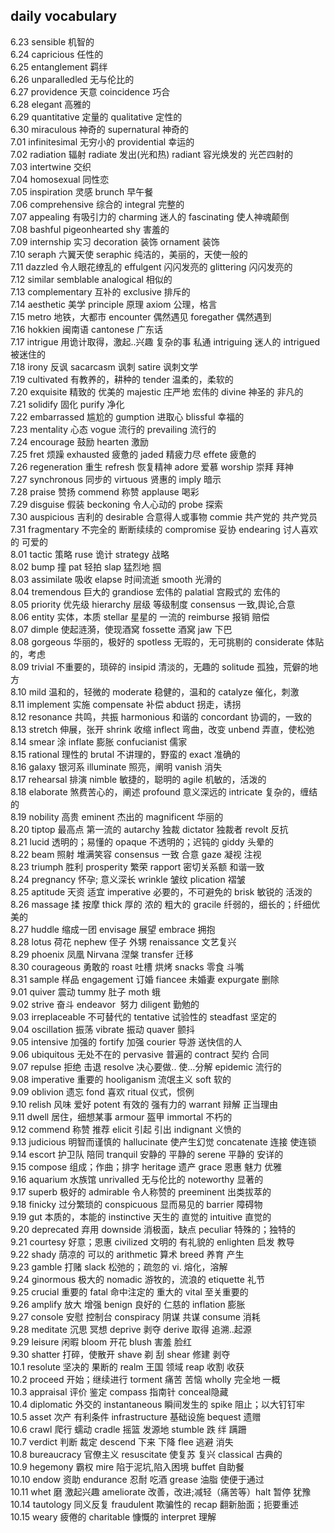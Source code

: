 ## daily vocabulary

6.23   sensible                 机智的\
6.24   capricious               任性的\
6.25   entanglement             羁绊\
6.26   unparalledled            无与伦比的\
6.27   providence               天意                  coincidence                巧合\
6.28   elegant                  高雅的\
6.29   quantitative             定量的                qualitative                定性的\
6.30   miraculous               神奇的                supernatural               神奇的\
7.01   infinitesimal            无穷小的              providential              幸运的\
7.02   radiation                辐射                  radiate                   发出(光和热)            radiant       容光焕发的 光芒四射的\
7.03   intertwine               交织\
7.04   homosexual               同性恋\
7.05   inspiration              灵感                  brunch                    早午餐\
7.06   comprehensive            综合的                integral                  完整的\
7.07   appealing                有吸引力的            charming                   迷人的                 fascinating    使人神魂颠倒\
7.08   bashful                                       pigeonhearted                                     shy            害羞的\
7.09   internship               实习                  decoration                 装饰                   ornament       装饰\
7.10   seraph                   六翼天使              seraphic                   纯洁的，美丽的，天使一般的\
7.11   dazzled                  令人眼花缭乱的         effulgent                 闪闪发亮的              glittering     闪闪发亮的\
7.12   similar                                       semblable                                         analogical     相似的\
7.13   complementary            互补的                exclusive                 排斥的\
7.14   aesthetic                美学                  principle                 原理                    axiom          公理，格言\
7.15   metro                    地铁，大都市           encounter                 偶然遇见                foregather     偶然遇到\
7.16   hokkien                  闽南语                cantonese                 广东话\
7.17   intrigue   用诡计取得，激起..兴趣  复杂的事  私通 intriguing                迷人的                  intrigued      被迷住的\
7.18   irony                    反讽                  sacarcasm                 讽刺                    satire         讽刺文学\
7.19   cultivated               有教养的，耕种的        tender                   温柔的，柔软的\
7.20   exquisite                精致的 优美的          majestic                  庄严地 宏伟的            divine        神圣的 非凡的\
7.21   solidify                 固化                  purify                    净化\
7.22   embarrassed              尴尬的                gumption                   进取心                  blissful      幸福的\
7.23   mentality                心态                  vogue                      流行的                  prevailing    流行的\
7.24   encourage                鼓励                  hearten                    激励\
7.25   fret                     烦躁                  exhausted                  疲惫的      jaded 精疲力尽  effete 疲惫的\
7.26   regeneration             重生              refresh     恢复精神           adore  爱慕        worship  崇拜 拜神\
7.27   synchronous              同步的             virtuous   贤惠的                                     imply          暗示\
7.28   praise                   赞扬                commend   称赞                                       applause      喝彩\
7.29   disguise                 假装                beckoning  令人心动的                                 probe         探索\
7.30   auspicious               吉利的              desirable  合意得人或事物                             commie      共产党的 共产党员\
7.31   fragmentary              不完全的  断断续续的 compromise 妥协                                      endearing   讨人喜欢的 可爱的\
8.01   tactic                   策略                ruse       诡计                                      strategy    战略\
8.02   bump                     撞                  pat        轻拍                                      slap        猛烈地 掴\
8.03   assimilate               吸收                elapse     时间流逝                                  smooth       光滑的\
8.04   tremendous               巨大的              grandiose  宏伟的                                    palatial     宫殿式的 宏伟的\
8.05   priority                 优先级              hierarchy  层级 等级制度                              consensus   一致,舆论,合意\
8.06   entity                   实体，本质          stellar     星星的 一流的                             reimburse   报销 赔偿\
8.07   dimple        使起涟漪，使现酒窝              fossette    酒窝                                     jaw         下巴\
8.08   gorgeous      华丽的，极好的                  spotless    无瑕的，无可挑剔的                        considerate  体贴的，考虑\
8.09   trivial       不重要的，琐碎的                insipid     清淡的，无趣的                            solitude    孤独，荒僻的地方\
8.10   mild          温和的，轻微的                  moderate    稳健的，温和的                            catalyze    催化，刺激\
8.11   implement     实施                           compensate  补偿                                     abduct      拐走，诱拐\
8.12   resonance     共鸣，共振                      harmonious  和谐的                                   concordant  协调的，一致的\
8.13   stretch       伸展，张开                      shrink      收缩              inflect 弯曲，改变   unbend 弄直，使松弛\
8.14   smear         涂                             inflate     膨胀                                     confucianist  儒家\
8.15   rational      理性的                          brutal      不讲理的，野蛮的                          exact       准确的\
8.16   galaxy        银河系                          illuminate  照亮，阐明                                vanish      消失\
8.17   rehearsal     排演                            nimble      敏捷的，聪明的                            agile       机敏的，活泼的\
8.18   elaborate     煞费苦心的，阐述                 profound    意义深远的                                intricate   复杂的，缠结的\
8.19   nobility      高贵                            eminent     杰出的                                    magnificent  华丽的\
8.20   tiptop  最高点 第一流的         autarchy 独裁                dictator 独裁者                         revolt 反抗\
8.21   lucid  透明的；易懂的                          opaque  不透明的；迟钝的                               giddy  头晕的\
8.22   beam 照射 堆满笑容                             consensus   一致 合意                                 gaze 凝视 注视\
8.23   triumph 胜利                                  prosperity 繁荣                                       rapport 密切关系额 和谐一致\
8.24   pregnancy  怀孕; 意义深长                      wrinkle 皱纹                                          plication  褶皱\
8.25   aptitude  天资 适宜                           imperative 必要的，不可避免的                           brisk 敏锐的 活泼的\
8.26   massage 揉 按摩                               thick 厚的 浓的 粗大的                           gracile 纤弱的，细长的；纤细优美的\
8.27   huddle 缩成一团                               envisage  展望                                         embrace  拥抱\
8.28   lotus 荷花                                    nephew  侄子 外甥                                      renaissance 文艺复兴\
8.29   phoenix 凤凰                                  Nirvana 涅槃                                           transfer 迁移\
8.30   courageous 勇敢的                             roast 吐槽 烘烤                                        snacks 零食 斗嘴\
8.31   sample 样品                                   engagement 订婚                fiancee 未婚妻                  expurgate 删除\
9.01   quiver 震动                                   tummy 肚子                                             moth 蛾\
9.02   strive 奋斗                                   endeavor  努力                                         diligent 勤勉的\
9.03   irreplaceable 不可替代的                    tentative  试验性的                                 steadfast 坚定的\
9.04   oscillation  振荡                          vibrate  振动                                        quaver  颤抖\
9.05   intensive  加强的                          fortify  加强                                        courier  导游 送快信的人\
9.06   ubiquitous 无处不在的                       pervasive  普遍的                                    contract  契约 合同\
9.07   repulse  拒绝 击退  resolve 决心要做..  使…分解 epidemic 流行的\
9.08   imperative 重要的 hooliganism 流氓主义 soft 软的\
9.09   oblivion  遗忘  fond  喜欢   ritual 仪式，惯例\
9.10   relish  风味 爱好  potent 有效的 强有力的  warrant 辩解 正当理由\
9.11   dwell  居住，细想某事  armour 盔甲  immortal 不朽的\
9.12   commend 称赞 推荐  elicit 引起 引出 indignant  义愤的\
9.13   judicious 明智而谨慎的 hallucinate 使产生幻觉 concatenate 连接 使连锁\
9.14   escort 护卫队 陪同    tranquil   安静的 平静的     serene  平静的 安详的\
9.15   compose 组成；作曲；排字  heritage 遗产   grace 恩惠 魅力 优雅\
9.16   aquarium 水族馆   unrivalled 无与伦比的 noteworthy 显著的\
9.17   superb 极好的  admirable 令人称赞的 preeminent 出类拔萃的\
9.18   finicky 过分繁琐的  conspicuous 显而易见的 barrier 障碍物\
9.19   gut 本质的，本能的   instinctive  天生的 直觉的  intuitive 直觉的\
9.20   deprecated 弃用   downside 消极面，缺点  peculiar 特殊的；独特的\
9.21   courtesy 好意；恩惠 civilized 文明的 有礼貌的   enlighten 启发 教导\
9.22   shady 荫凉的 可以的  arithmetic 算术  breed 养育 产生\
9.23   gamble 打赌 slack 松弛的；疏忽的  vi. 熔化，溶解\
9.24   ginormous 极大的 nomadic 游牧的，流浪的  etiquette 礼节\
9.25   crucial 重要的  fatal 命中注定的 重大的 vital 至关重要的\
9.26   amplify 放大 增强  benign 良好的 仁慈的 inflation 膨胀\
9.27   console 安慰 控制台 conspiracy 阴谋 共谋  consume 消耗\
9.28   meditate 沉思 冥想 deprive 剥夺 derive 取得 追溯..起源\
9.29   leisure 闲暇  bloom 开花 blush 害羞 脸红\
9.30   shatter 打碎，使散开  shave 剃 刮  shear 修建 剥夺\
10.1   resolute 坚决的 果断的  realm 王国 领域  reap 收割 收获\
10.2   proceed   开始；继续进行  torment 痛苦 苦恼   wholly   完全地 一概\
10.3   appraisal 评价 鉴定    compass 指南针   conceal隐藏\
10.4   diplomatic   外交的   instantaneous  瞬间发生的   spike 阻止；以大钉钉牢\
10.5   asset 次产 有利条件   infrastructure 基础设施  bequest 遗赠\
10.6   crawl  爬行 蠕动   cradle  摇篮 发源地   stumble 跌 绊 蹒跚\
10.7   verdict 判断 裁定  descend 下来 下降  flee 逃避 消失\
10.8   bureaucracy 官僚主义  resuscitate 使复苏 复兴   classical  古典的\
10.9   hegemony 霸权  mire 陷于泥坑,陷入困境  buffet 自助餐\
10.10  endow 资助 endurance 忍耐 吃酒  grease 油脂 使便于通过\
10.11  whet  磨 激起兴趣 ameliorate  改善，改进;减轻（痛苦等）halt 暂停 犹豫\
10.14  tautology  同义反复  fraudulent 欺骗性的 recap 翻新胎面；扼要重述\
10.15  weary 疲倦的  charitable 慷慨的  interpret 理解
